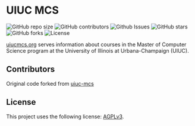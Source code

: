 # UIUC MCS

![GitHub repo size](https://img.shields.io/github/repo-size/uiuc-mcs/uiuc-mcs)
![GitHub contributors](https://img.shields.io/github/contributors/uiuc-mcs/uiuc-mcs)
![Github Issues](https://img.shields.io/github/issues/uiuc-mcs/uiuc-mcs)
![GitHub stars](https://img.shields.io/github/stars/uiuc-mcs/uiuc-mcs)
![GitHub forks](https://img.shields.io/github/forks/uiuc-mcs/uiuc-mcs)
![License](https://img.shields.io/github/license/uiuc-mcs/uiuc-mcs)

[uiucmcs.org](https://uiucmcs.org) serves information about courses in the Master of Computer Science program at the University of Illinois at Urbana-Champaign (UIUC).

## Contributors

Original code forked from [uiuc-mcs](https://github.com/uiuc-mcs/uiuc-mcs)

## License

This project uses the following license: [AGPLv3](https://www.gnu.org/licenses/agpl-3.0.html).
